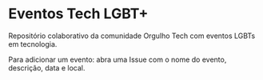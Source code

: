 # Eventos Tech LGBT+

Repositório colaborativo da comunidade Orgulho Tech com eventos LGBTs em tecnologia.

Para adicionar um evento: abra uma Issue com o nome do evento, descrição, data e local.
